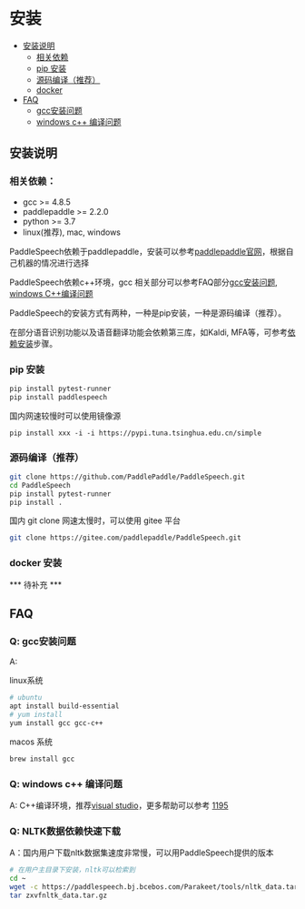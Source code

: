 # 安装

+ [安装说明](#install)
    + [相关依赖](#dependence)
    + [pip 安装](#pip)
    + [源码编译（推荐）](#source)
    + [docker](#docker)
+ [FAQ](#faq)
    + [gcc安装问题](#gcc)
    + [windows c++ 编译问题](#windows)

<a name="install"></a>
## 安装说明

<a name="dependence"></a>
### 相关依赖：

+ gcc >= 4.8.5
+ paddlepaddle >= 2.2.0
+ python >= 3.7
+ linux(推荐), mac, windows

PaddleSpeech依赖于paddlepaddle，安装可以参考[paddlepaddle官网](https://www.paddlepaddle.org.cn/)，根据自己机器的情况进行选择

PaddleSpeech依赖c++环境，gcc 相关部分可以参考FAQ部分[gcc安装问题](#gcc), [windows C++编译问题](#windows)

PaddleSpeech的安装方式有两种，一种是pip安装，一种是源码编译（推荐）。

在部分语音识别功能以及语音翻译功能会依赖第三库，如Kaldi, MFA等，可参考[依赖安装](#3rdpart)步骤。

<a name="pip"></a>
### pip 安装

```bash
pip install pytest-runner
pip install paddlespeech
```

国内网速较慢时可以使用镜像源
```
pip install xxx -i -i https://pypi.tuna.tsinghua.edu.cn/simple 
```

<a name="source"></a>
### 源码编译（推荐）

```bash
git clone https://github.com/PaddlePaddle/PaddleSpeech.git
cd PaddleSpeech
pip install pytest-runner
pip install .
```

国内 git clone 网速太慢时，可以使用 gitee 平台

```bash
git clone https://gitee.com/paddlepaddle/PaddleSpeech.git
```

### docker 安装

*** 待补充 ***


<a name="faq"></a>
## FAQ

<a name="gcc"></a>
### Q: gcc安装问题

A: 

linux系统

```bash
# ubuntu
apt install build-essential
# yum install 
yum install gcc gcc-c++
```

macos 系统

```bash
brew install gcc
```

<a name="windows"></a>
### Q: windows c++ 编译问题

A: C++编译环境，推荐[visual studio](https://visualstudio.microsoft.com/visual-cpp-build-tools)，更多帮助可以参考 [1195](https://github.com/PaddlePaddle/PaddleSpeech/discussions/1195)

### Q: NLTK数据依赖快速下载

A：国内用户下载nltk数据集速度非常慢，可以用PaddleSpeech提供的版本
```bash
# 在用户主目录下安装，nltk可以检索到
cd ~
wget -c https://paddlespeech.bj.bcebos.com/Parakeet/tools/nltk_data.tar.gz
tar zxvfnltk_data.tar.gz
```







